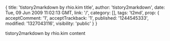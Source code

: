 { title: 'tistory2markdown by rhio.kim title',
  author: 'tistory2markdown',
  date: Tue, 09 Jun 2009 11:02:13 GMT,
  link: '/',
  category: [],
  tags: 't2md',
  prop: 
   { acceptComment: '1',
     acceptTrackback: '1',
     published: '1244545333',
     modified: '1327043116',
     visibility: 'public' } }

tistory2markdown by rhio.kim content<span class="Apple-style-span" style="color: rgb(0\. 0\. 0); font-size: 13px; line-height: normal; ">
</span><div class="vimiumHUD" style="right: 150px; opacity: 0\. display: none; ">
</div>
<div class="vimiumHUD" style="right: 150px; opacity: 0\. display: none; ">
</div><div class="vimiumHUD" style="right: 150px; opacity: 0\. display: none; ">
</div>